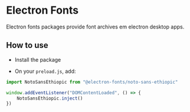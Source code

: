 # Electron Fonts

Electron fonts packages provide font archives em electron desktop apps.

## How to use

* Install the package

* On your `preload.js`, add:

```ts
import NotoSansEthiopic from "@electron-fonts/noto-sans-ethiopic"

window.addEventListener("DOMContentLoaded", () => {
    NotoSansEthiopic.inject()
})
```